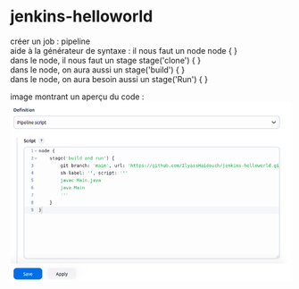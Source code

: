 # jenkins-helloworld
créer un job : pipeline  
aide à la générateur de syntaxe : il nous faut un node node { }  
dans le node, il nous faut un stage stage('clone') { }  
dans le node, on aura aussi un stage('build') { }  
dans le node, on aura besoin aussi un stage('Run') { }  

image montrant un aperçu du code :
![image alt](https://github.com/IlyassHaidouch/jenkins-helloworld/blob/main/Screenshot%20from%202025-05-04%2014-17-50.png?raw=true)

